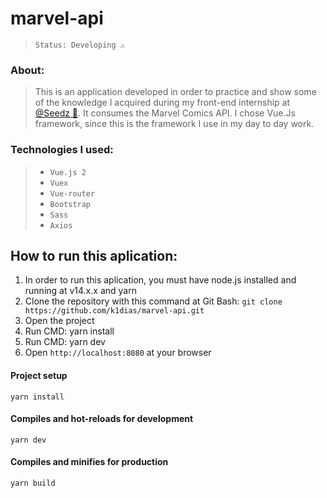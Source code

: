 # marvel-api

> `Status: Developing ⚠️`

### About: 

> This is an application developed in order to practice and show some of the knowledge I acquired during my front-end internship at [@Seedz 🌱](https://www.seedz.ag/).
It consumes the Marvel Comics API. I chose Vue.Js framework, since this is the framework I use in my day to day work.

### Technologies I used: 

> - `Vue.js 2` 
> - `Vuex`
> - `Vue-router`
> - `Bootstrap`
> - `Sass`
> - `Axios`

## How to run this aplication: 

1) In order to run this aplication, you must have node.js installed and running at v14.x.x and yarn
2) Clone the repository with this command at Git Bash: `git clone https://github.com/k1dias/marvel-api.git`
3) Open the project
4) Run CMD: yarn install
5) Run CMD: yarn dev
6) Open `http://localhost:8080` at your browser


#### Project setup
`yarn install`

#### Compiles and hot-reloads for development
`yarn dev`

#### Compiles and minifies for production
`yarn build`
